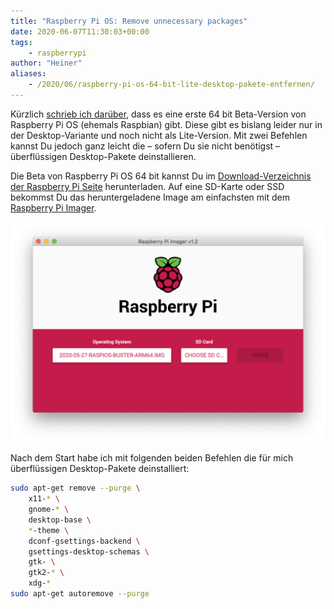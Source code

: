 ```yaml
---
title: "Raspberry Pi OS: Remove unnecessary packages"
date: 2020-06-07T11:30:03+00:00
tags:
    - raspberrypi
author: "Heiner"
aliases:
    - /2020/06/raspberry-pi-os-64-bit-lite-desktop-pakete-entfernen/
---
```


Kürzlich [schrieb ich darüber](/posts/usb-boot-raspberry-pi/), dass es eine erste 64 bit Beta-Version von Raspberry Pi OS (ehemals Raspbian) gibt. Diese gibt es bislang leider nur in der Desktop-Variante und noch nicht als Lite-Version. Mit zwei Befehlen kannst Du jedoch ganz leicht die – sofern Du sie nicht benötigst – überflüssigen Desktop-Pakete deinstallieren.

Die Beta von Raspberry Pi OS 64 bit kannst Du im [Download-Verzeichnis der Raspberry Pi Seite](https://downloads.raspberrypi.org/raspios_arm64/images/) herunterladen. Auf eine SD-Karte oder SSD bekommst Du das heruntergeladene Image am einfachsten mit dem [Raspberry Pi Imager](https://www.raspberrypi.org/downloads/).

![](/img/raspberry-usb.png)

Nach dem Start habe ich mit folgenden beiden Befehlen die für mich überflüssigen Desktop-Pakete deinstalliert:

```bash
sudo apt-get remove --purge \
    x11-* \
    gnome-* \
    desktop-base \
    *-theme \
    dconf-gsettings-backend \
    gsettings-desktop-schemas \
    gtk- \
    gtk2-* \
    xdg-*
sudo apt-get autoremove --purge
```